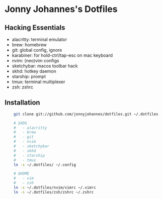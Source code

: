 Jonny Johannes's Dotfiles
=========================

Hacking Essentials
------------------

- alacritty: terminal emulator
- brew: homebrew
- git: global config, ignore
- karabiner: for hold-ctrl/tap-esc on mac keyboard
- nvim: (neo)vim configs
- sketchybar: macos toolbar hack
- skhd: hotkey daemon
- starship: prompt
- tmux: terminal multiplexer
- zsh: zshrc

Installation
------------

```zsh
    git clone git://github.com/jonnyjohannes/dotfiles.git ~/.dotfiles

    # $XDG
    #   - alacritty 
    #   - brew
    #   - git
    #   - nvim
    #   - sketchybar
    #   - skhd
    #   - starship
    #   - tmux
    ln -s ~/.dotfiles/ ~/.config

    # $HOME
    #   - vim 
    #   - zsh
    ln -s ~/.dotfiles/nvim/vimrc ~/.vimrc
    ln -s ~/.dotfiles/zsh/zshrc ~/.zshrc
```
